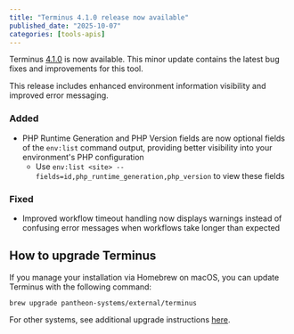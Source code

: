 ```yaml
---
title: "Terminus 4.1.0 release now available"
published_date: "2025-10-07"
categories: [tools-apis]
---
```


Terminus [4.1.0](https://github.com/pantheon-systems/terminus/releases/tag/4.1.0) is now available. This minor update contains the latest bug fixes and improvements for this tool.

This release includes enhanced environment information visibility and improved error messaging.

### Added
- PHP Runtime Generation and PHP Version fields are now optional fields of the `env:list` command output, providing better visibility into your environment's PHP configuration
    - Use `env:list <site> --fields=id,php_runtime_generation,php_version` to view these fields

### Fixed
- Improved workflow timeout handling now displays warnings instead of confusing error messages when workflows take longer than expected

## How to upgrade Terminus
If you manage your installation via Homebrew on macOS, you can update Terminus with the following command:

```shell{promptUser: user}
brew upgrade pantheon-systems/external/terminus
```
For other systems, see additional upgrade instructions [here](/terminus/install).